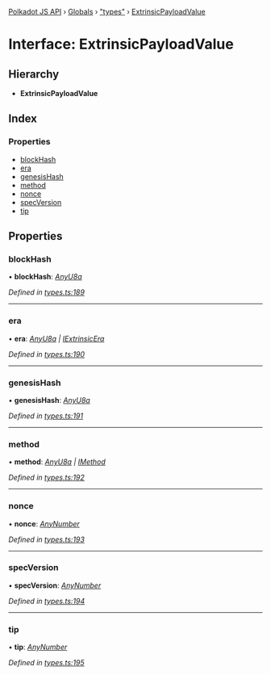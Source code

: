 [Polkadot JS API](../README.md) › [Globals](../globals.md) › ["types"](../modules/_types_.md) › [ExtrinsicPayloadValue](_types_.extrinsicpayloadvalue.md)

# Interface: ExtrinsicPayloadValue

## Hierarchy

* **ExtrinsicPayloadValue**

## Index

### Properties

* [blockHash](_types_.extrinsicpayloadvalue.md#blockhash)
* [era](_types_.extrinsicpayloadvalue.md#era)
* [genesisHash](_types_.extrinsicpayloadvalue.md#genesishash)
* [method](_types_.extrinsicpayloadvalue.md#method)
* [nonce](_types_.extrinsicpayloadvalue.md#nonce)
* [specVersion](_types_.extrinsicpayloadvalue.md#specversion)
* [tip](_types_.extrinsicpayloadvalue.md#tip)

## Properties

###  blockHash

• **blockHash**: *[AnyU8a](../modules/_types_.md#anyu8a)*

*Defined in [types.ts:189](https://github.com/polkadot-js/api/blob/011e24bd49/packages/types/src/types.ts#L189)*

___

###  era

• **era**: *[AnyU8a](../modules/_types_.md#anyu8a) | [IExtrinsicEra](_types_.iextrinsicera.md)*

*Defined in [types.ts:190](https://github.com/polkadot-js/api/blob/011e24bd49/packages/types/src/types.ts#L190)*

___

###  genesisHash

• **genesisHash**: *[AnyU8a](../modules/_types_.md#anyu8a)*

*Defined in [types.ts:191](https://github.com/polkadot-js/api/blob/011e24bd49/packages/types/src/types.ts#L191)*

___

###  method

• **method**: *[AnyU8a](../modules/_types_.md#anyu8a) | [IMethod](_types_.imethod.md)*

*Defined in [types.ts:192](https://github.com/polkadot-js/api/blob/011e24bd49/packages/types/src/types.ts#L192)*

___

###  nonce

• **nonce**: *[AnyNumber](../modules/_types_.md#anynumber)*

*Defined in [types.ts:193](https://github.com/polkadot-js/api/blob/011e24bd49/packages/types/src/types.ts#L193)*

___

###  specVersion

• **specVersion**: *[AnyNumber](../modules/_types_.md#anynumber)*

*Defined in [types.ts:194](https://github.com/polkadot-js/api/blob/011e24bd49/packages/types/src/types.ts#L194)*

___

###  tip

• **tip**: *[AnyNumber](../modules/_types_.md#anynumber)*

*Defined in [types.ts:195](https://github.com/polkadot-js/api/blob/011e24bd49/packages/types/src/types.ts#L195)*
